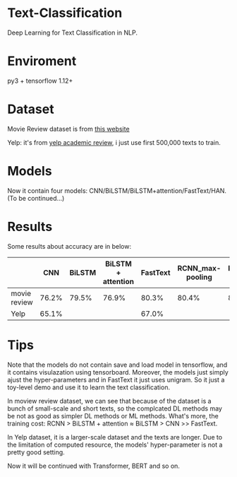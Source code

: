 # Text-Classification
Deep Learning for Text Classification in NLP.

# Enviroment
py3 + tensorflow 1.12+

# Dataset
Movie Review dataset is from [this website](http://www.cs.cornell.edu/people/pabo/movie-review-data/)

Yelp: it's from [yelp academic review](https://www.kaggle.com/yelp-dataset/yelp-dataset/version/2), i just use first 500,000 texts to train.

# Models
Now it contain four models: CNN/BiLSTM/BiLSTM+attention/FastText/HAN.(To be continued...)

# Results
Some results about accuracy are in below:

|      | CNN    | BiLSTM    | BiLSTM + attention | FastText | RCNN_max-pooling | RCNN_average-pooling|    HAN    |
| ---- | ------ | ------ | ------ | ---------- |---------------------|-------------------------|-----------------|
|movie review | 76.2% | 79.5% | 76.9% |   80.3%   |     80.4%          |        80.3%            |      -%    |
|Yelp | 65.1% |  |  |  67.0%    |               |                    |    69.5%      |

# Tips
Note that the models do not contain save and load model in tensorflow, and it contains visulazation using tensorboard. Moreover, the models just simply ajust the hyper-parameters and in FastText it just uses unigram. So it just a toy-level demo and use it to learn the text classification.

In moview review dataset, we can see that because of the dataset is a bunch of small-scale and short texts, so the complcated DL methods may be not as good as simpler DL methods or ML methods. What's more, the training cost: RCNN > BiLSTM + attention ≈ BiLSTM > CNN >> FastText.

In Yelp dataset, it is a larger-scale dataset and the texts are longer. Due to the limitation of computed resource, the models' hyper-parameter is not a pretty good setting. 

Now it will be continued with Transformer, BERT and so on.
